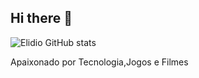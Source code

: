 ## Hi there 👋


![Elidio GitHub stats](https://github-readme-stats.vercel.app/api?username=Elidio&show_icons=true&theme=onedark)

Apaixonado por Tecnologia,Jogos e Filmes

